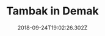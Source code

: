 ---
title: Tambak in Demak
date: 2018-09-24T19:02:26.302Z
description: Taken at 2018
thumbnail: /img/tambak.jpg
---